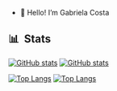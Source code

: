 - 👋 Hello! I’m Gabriela Costa
## 📊 &nbsp;Stats

[![GitHub stats](https://github-readme-stats.vercel.app/api?username=gaiascosta&include_all_commits=true&hide=prs,issues&show_icons=true&theme=tokyonight#gh-dark-mode-only)](https://github.com/gaiascosta/gaiascosta#gh-dark-mode-only)
[![GitHub stats](https://github-readme-stats.vercel.app/api?username=gaiascosta&include_all_commits=true&hide=prs,issues&show_icons=true&icon_color=8808bf&text_color=10a392&title_color=2239ab&bg_color=f2f2f7#gh-light-mode-only)](https://github.com/gaiascosta/gaiascosta#gh-light-mode-only)

[![Top Langs](https://github-readme-stats.vercel.app/api/top-langs/?username=gaiascosta&layout=compact&theme=tokyonightt#gh-dark-mode-only)](https://github.com/gaiascosta/gaiascosta#gh-dark-mode-only)
[![Top Langs](https://github-readme-stats.vercel.app/api/top-langs/?username=gaiascosta&layout=compact&text_color=10a392&title_color=2239ab&bg_color=f2f2f7#gh-light-mode-only)](https://github.com/gaiascosta/gaiascosta#gh-light-mode-only)
